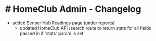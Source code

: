 # # HomeClub Admin - Changelog

 - added Sensor Hub Readings page (under reports)
   - updated HomeClub API /search route to return stats for all fields passed in if 'stats' param is set